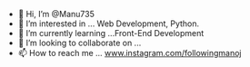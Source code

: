 - 👋 Hi, I’m @Manu735
- 👀 I’m interested in ... Web Development, Python.
- 🌱 I’m currently learning ...Front-End Development
- 💞️ I’m looking to collaborate on ... 
- 📫 How to reach me ... www.instagram.com/followingmanoj

<!---
Manu735/Manu735 is a ✨ special ✨ repository because its `README.md` (this file) appears on your GitHub profile.
You can click the Preview link to take a look at your changes.
--->
